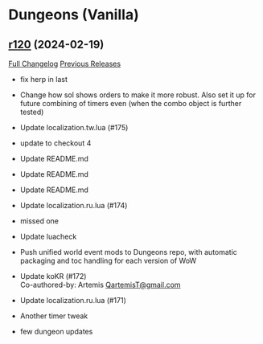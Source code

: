 # <DBM Mod> Dungeons (Vanilla)

## [r120](https://github.com/DeadlyBossMods/DBM-Dungeons/tree/r120) (2024-02-19)
[Full Changelog](https://github.com/DeadlyBossMods/DBM-Dungeons/compare/r119...r120) [Previous Releases](https://github.com/DeadlyBossMods/DBM-Dungeons/releases)

- fix herp in last  
- Change how sol shows orders to make it more robust. Also set it up for future combining of timers even (when the combo object is further tested)  
- Update localization.tw.lua (#175)  
- update to checkout 4  
- Update README.md  
- Update README.md  
- Update README.md  
- Update localization.ru.lua (#174)  
- missed one  
- Update luacheck  
- Push unified world event mods to Dungeons repo, with automatic packaging and toc handling for each version of WoW  
- Update koKR (#172)  
    Co-authored-by: Artemis <QartemisT@gmail.com>  
- Update localization.ru.lua (#171)  
- Another timer tweak  
- few dungeon updates  
